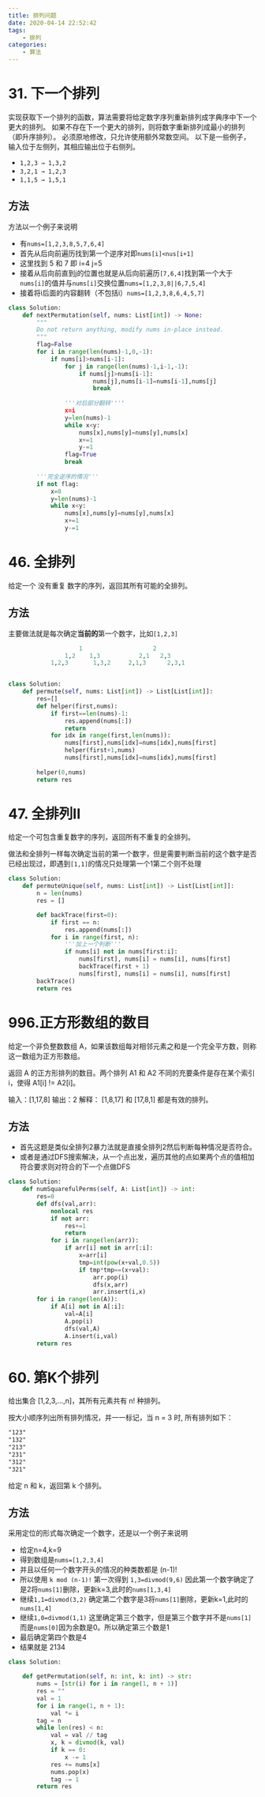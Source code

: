 ```yaml
---
title: 排列问题
date: 2020-04-14 22:52:42
tags:
    - 排列
categories:
    - 算法
---
```



# 31. 下一个排列

实现获取下一个排列的函数，算法需要将给定数字序列重新排列成字典序中下一个更大的排列。
如果不存在下一个更大的排列，则将数字重新排列成最小的排列（即升序排列）。
必须原地修改，只允许使用额外常数空间。
以下是一些例子，输入位于左侧列，其相应输出位于右侧列。

+ `1,2,3 → 1,3,2`
+ `3,2,1 → 1,2,3`
+ `1,1,5 → 1,5,1`

## 方法
方法以一个例子来说明
+ 有`nums=[1,2,3,8,5,7,6,4]`
+ 首先从后向前遍历找到第一个逆序对即`nums[i]<nus[i+1]`
+ 这里找到 5 和 7 即 i=4 j=5
+ 接着从后向前直到j的位置也就是从后向前遍历`[7,6,4]`找到第一个大于`nums[i]`的值并与`nums[i]`交换位置`nums=[1,2,3,8||6,7,5,4]`
+ 接着将i后面的内容翻转（不包括i）`nums=[1,2,3,8,6,4,5,7]`

```python
class Solution:
    def nextPermutation(self, nums: List[int]) -> None:
        """
        Do not return anything, modify nums in-place instead.
        """
        flag=False
        for i in range(len(nums)-1,0,-1):
            if nums[i]>nums[i-1]:
                for j in range(len(nums)-1,i-1,-1):
                    if nums[j]>nums[i-1]:
                        nums[j],nums[i-1]=nums[i-1],nums[j]
                        break
                
                '''对后部分翻转''''
                x=i
                y=len(nums)-1
                while x<y:
                    nums[x],nums[y]=nums[y],nums[x]
                    x+=1
                    y-=1
                flag=True
                break
        
        '''完全逆序的情况'''
        if not flag:
            x=0
            y=len(nums)-1
            while x<y:
                nums[x],nums[y]=nums[y],nums[x]
                x+=1
                y-=1
```

# 46. 全排列

给定一个 没有重复 数字的序列，返回其所有可能的全排列。

## 方法
主要做法就是每次确定**当前的**第一个数字，比如`[1,2,3]`
```python
                    1                    2           
                1,2    1,3           2,1   2,3  
            1,2,3       1,3,2     2,1,3      2,3,1


class Solution:
    def permute(self, nums: List[int]) -> List[List[int]]:
        res=[]
        def helper(first,nums):
            if first==len(nums)-1:
                res.append(nums[:])
                return
            for idx in range(first,len(nums)):
                nums[first],nums[idx]=nums[idx],nums[first]
                helper(first+1,nums)
                nums[first],nums[idx]=nums[idx],nums[first]
        
        helper(0,nums)
        return res
```

# 47. 全排列II

给定一个可包含重复数字的序列，返回所有不重复的全排列。

做法和全排列一样每次确定当前的第一个数字，但是需要判断当前的这个数字是否已经出现过，即遇到`[1,1]`的情况只处理第一个1第二个则不处理

```python
class Solution:
    def permuteUnique(self, nums: List[int]) -> List[List[int]]:
        n = len(nums)
        res = []

        def backTrace(first=0):
            if first == n:
                res.append(nums[:])
            for i in range(first, n):
                '''加上一个判断'''
                if nums[i] not in nums[first:i]:
                    nums[first], nums[i] = nums[i], nums[first]
                    backTrace(first + 1)
                    nums[first], nums[i] = nums[i], nums[first]
        backTrace()
        return res
```

# 996.正方形数组的数目

给定一个非负整数数组 A，如果该数组每对相邻元素之和是一个完全平方数，则称这一数组为正方形数组。

返回 A 的正方形排列的数目。两个排列 A1 和 A2 不同的充要条件是存在某个索引 i，使得 A1[i] != A2[i]。

输入：[1,17,8]
输出：2
解释：
[1,8,17] 和 [17,8,1] 都是有效的排列。

## 方法
+ 首先这题是类似全排列2暴力法就是直接全排列2然后判断每种情况是否符合。
+ 或者是通过DFS搜索解决，从一个点出发，遍历其他的点如果两个点的值相加符合要求则对符合的下一个点做DFS

```python
class Solution:
    def numSquarefulPerms(self, A: List[int]) -> int:
        res=0
        def dfs(val,arr):
            nonlocal res
            if not arr:
                res+=1
                return
            for i in range(len(arr)):
                if arr[i] not in arr[:i]:
                    x=arr[i]
                    tmp=int(pow(x+val,0.5))
                    if tmp*tmp==(x+val):
                        arr.pop(i)
                        dfs(x,arr)
                        arr.insert(i,x)
        for i in range(len(A)):
            if A[i] not in A[:i]:
                val=A[i]
                A.pop(i)
                dfs(val,A)
                A.insert(i,val)
        return res
```

# 60. 第K个排列
给出集合 [1,2,3,…,n]，其所有元素共有 n! 种排列。

按大小顺序列出所有排列情况，并一一标记，当 n = 3 时, 所有排列如下：
```tex
"123"
"132"
"213"
"231"
"312"
"321"
```
给定 n 和 k，返回第 k 个排列。


## 方法

采用定位的形式每次确定一个数字，还是以一个例子来说明

+ 给定n=4,k=9
+ 得到数组是`nums=[1,2,3,4]`
+ 并且以任何一个数字开头的情况的种类数都是 (n-1)!
+ 所以使用 `k mod (n-1)!` 第一次得到 `1,3=divmod(9,6)` 因此第一个数字确定了是2将`nums[1]`删除，更新k=3,此时的`nums[1,3,4]`
+ 继续`1,1=divmod(3,2)` 确定第二个数字是3将`nums[1]`删除，更新k=1,此时的`nums[1,4]`
+ 继续`1,0=divmod(1,1)` 这里确定第三个数字，但是第三个数字并不是`nums[1]`而是`nums[0]`因为余数是0。所以确定第三个数是1
+ 最后确定第四个数是4
+ 结果就是 2134




```python
class Solution:

    def getPermutation(self, n: int, k: int) -> str:
        nums = [str(i) for i in range(1, n + 1)]
        res = ""
        val = 1
        for i in range(1, n + 1):
            val *= i
        tag = n
        while len(res) < n:
            val = val // tag
            x, k = divmod(k, val)
            if k == 0:
                x -= 1
            res += nums[x]
            nums.pop(x)
            tag -= 1
        return res
```